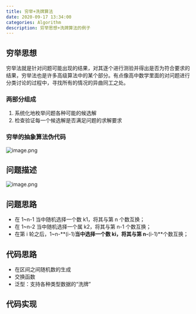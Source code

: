 ```yaml
---
title: 穷举+洗牌算法
date: 2020-09-17 13:34:00
categories: Algorithm
description: 穷举思想+洗牌算法的例子
---
```


## 穷举思想

穷举法就是针对问题可能出现的结果，对其逐个进行测验并得出是否为符合要求的结果，穷举法也是许多高级算法中的某个部分。有点像高中数学里面的对问题进行分类讨论的过程中，寻找所有的情况的异曲同工之处。

### 两部分组成

1. 系统化地枚举问题各种可能的候选解
1. 检查验证每一个候选解是否满足问题的求解要求

### 穷举的抽象算法伪代码

![image.png](https://cdn.nlark.com/yuque/0/2020/png/1484158/1599469820927-b990d8a2-9025-4f33-becb-46a03890bf07.png#align=left&display=inline&height=323&margin=%5Bobject%20Object%5D&name=image.png&originHeight=645&originWidth=1097&size=223732&status=done&style=shadow&width=548.5)

## 问题描述

![image.png](https://cdn.nlark.com/yuque/0/2020/png/1484158/1599475674143-ee86ef49-1b68-4940-baef-e556f225e43d.png#align=left&display=inline&height=297&margin=%5Bobject%20Object%5D&name=image.png&originHeight=594&originWidth=1056&size=159618&status=done&style=shadow&width=528)

## 问题思路

- 在 1~n-1 当中随机选择一个数 k1，将其与第 n 个数互换；
- 在 1~n-2 当中随机选择一个属 k2，将其与第 n-1 个数互换；
- 在第 i 轮之后，1~n-**(i-1)**当中选择一个数 ki，将其与第 n-**(i-1)**个数互换；

## 代码思路

- 在区间之间随机数的生成
- 交换函数
- 泛型：支持各种类型数据的“洗牌”

## 代码实现
